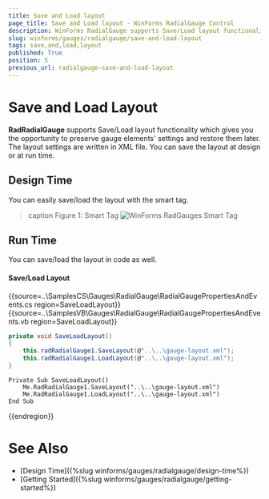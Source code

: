 ```yaml
---
title: Save and Load layout
page_title: Save and Load layout - WinForms RadialGauge Control
description: WinForms RadialGauge supports Save/Load layout functionality which gives you the opportunity to preserve gauge elements' settings and restore them later.
slug: winforms/gauges/radialgauge/save-and-load-layout
tags: save,and,load,layout
published: True
position: 5
previous_url: radialgauge-save-and-load-layout
---
```


# Save and Load Layout

__RadRadialGauge__ supports Save/Load layout functionality which gives you the opportunity to preserve gauge elements' settings and restore them later. The layout settings are written in XML file. You can save the layout at design or at run time.

## Design Time

You can easily save/load the layout with the smart tag.

>caption Figure 1: Smart Tag
![WinForms RadGauges Smart Tag](images/radialgauge-save-and-load-layout001.png)

## Run Time

You can save/load the layout in code as well. 

#### Save/Load Layout
	
{{source=..\SamplesCS\Gauges\RadialGauge\RadialGaugePropertiesAndEvents.cs region=SaveLoadLayout}} 
{{source=..\SamplesVB\Gauges\RadialGauge\RadialGaugePropertiesAndEvents.vb region=SaveLoadLayout}}
````C#
private void SaveLoadLayout()
{
    this.radRadialGauge1.SaveLayout(@"..\..\gauge-layout.xml");
    this.radRadialGauge1.LoadLayout(@"..\..\gauge-layout.xml");
}

````
````VB.NET
Private Sub SaveLoadLayout()
    Me.RadRadialGauge1.SaveLayout("..\..\gauge-layout.xml")
    Me.RadRadialGauge1.LoadLayout("..\..\gauge-layout.xml")
End Sub

```` 



{{endregion}} 

# See Also

* [Design Time]({%slug winforms/gauges/radialgauge/design-time%})
* [Getting Started]({%slug winforms/gauges/radialgauge/getting-started%})
        
